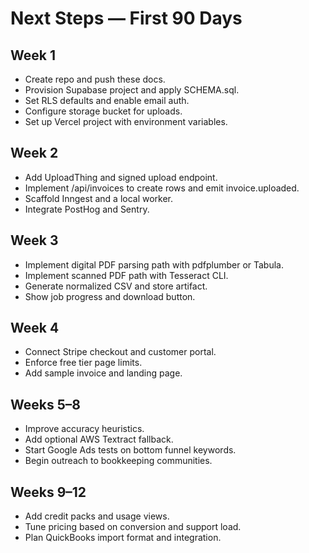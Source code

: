 # Next Steps — First 90 Days

## Week 1
- Create repo and push these docs.
- Provision Supabase project and apply SCHEMA.sql.
- Set RLS defaults and enable email auth.
- Configure storage bucket for uploads.
- Set up Vercel project with environment variables.

## Week 2
- Add UploadThing and signed upload endpoint.
- Implement /api/invoices to create rows and emit invoice.uploaded.
- Scaffold Inngest and a local worker.
- Integrate PostHog and Sentry.

## Week 3
- Implement digital PDF parsing path with pdfplumber or Tabula.
- Implement scanned PDF path with Tesseract CLI.
- Generate normalized CSV and store artifact.
- Show job progress and download button.

## Week 4
- Connect Stripe checkout and customer portal.
- Enforce free tier page limits.
- Add sample invoice and landing page.

## Weeks 5–8
- Improve accuracy heuristics.
- Add optional AWS Textract fallback.
- Start Google Ads tests on bottom funnel keywords.
- Begin outreach to bookkeeping communities.

## Weeks 9–12
- Add credit packs and usage views.
- Tune pricing based on conversion and support load.
- Plan QuickBooks import format and integration.
